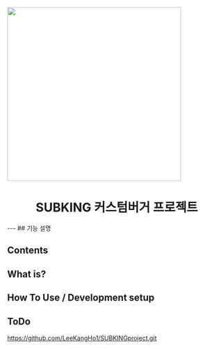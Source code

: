
<img src="https://github.com/seunghyeon22/SUBKING/blob/masterSeungHyeon/src/main/webapp/static/image/logo.jpg"  width="400">
<h1 align="center">
   SUBKING 커스텀버거 프로젝트
</h1>
---
## 기능 설명 



## Contents



## What is?




## How To Use / Development setup



## ToDo



https://github.com/LeeKangHo1/SUBKINGproject.git
